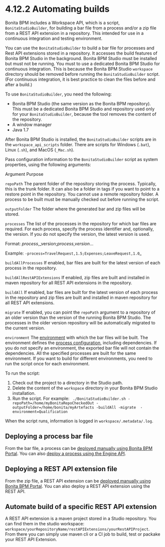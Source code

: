 # 4.12.2 Automating builds

Bonita BPM includes a Workspace API, which is a script, `BonitaStudioBuilder`, for building a bar file from a process and/or a zip file from a REST API extension in a repository. 
This intended for use in a continuous integration and testing environment. 




You can use the `BonitaStudioBuilder` to build a bar file for processes and Rest API extensions stored in a repository. It accesses the build features of Bonita BPM Studio in the background. 
Bonita BPM Studio must be installed but must not be running. You must to use a dedicated Bonita BPM Studio for continuous integration.
This is because the Bonita BPM Studio `workspace` directory should be removed before running the `BonitaStudioBuilder` script. 
(For continuous integration, it is best practice to clean the files before and after a build.)


To use `BonitaStudioBuilder`, you need the following:

* Bonita BPM Studio (the same version as the Bonita BPM repository). This must be a dedicated Bonita BPM Studio and repository used only for your `BonitaStudioBuilder`, because the tool removes the content of the repository.
* A window manager
* Java 1.7

After Bonita BPM Studio is installed, the `BonitaStudioBuilder` scripts are in the `workspace_api_scripts` folder. 
There are scripts for Windows (`.bat`), Linux (`.sh`), and MacOS (`_Mac.sh`).



Pass configuration information to the `BonitaStudioBuilder` script as system properties, using the following arguments:

Argument
Purpose

`repoPath`
The parent folder of the repository storing the process. Typically, this is the trunk folder. It can also be a folder in tags if you want to point to a restore point in the repository. 
You cannot use a remote repository folder. A process to be built must be manually checked out before running the script.

`outputFolder`
The folder where the generated bar and zip files will be stored.

`processes`
The list of the processes in the repository for which bar files are required. 
For each process, specify the process identifier and, optionally, the version. 
If you do not specify the version, the latest version is used.   

Format: _process_,_version;_process_,_version_...  

Example: `-process=TravelRequest,1.5;Expenses;LeaveRequest,1.0`_

`buildAllProcesses`
If enabled, bar files are built for the latest version of each process in the repository.

`buildAllRestAPIExtensions`
If enabled, zip files are built and installed in maven repository for all REST API extensions in the repository.

`buildAll`
If enabled, bar files are built for the latest version of each process in the repository and zip files are built and installed in maven repository for all REST API extensions.

`migrate`
If enabled, you can point the `repoPath` argument to a repository of an older version than the version of the running Bonita BPM Studio. 
The processes in the older version repository will be automatically migrated to the current version.

`environment`
The [environment](/environments.md) with which the bar files will be built. 
The environment defines the [process configuration](/configuring-process-bonita-bpm-studio.md), including dependencies. 
If you do not specify an environment, the exported bar file will not contain the dependencies. 
All the specified processes are built for the same environment. 
If you want to build for different environments, you need to run the script once for each environment.

To run the script:

1. Check out the project to a directory in the Studio path.
2. Delete the content of the `workspace` directory in your Bonita BPM Studio installation.
3. Run the script. For example:
`
./BonitaStudioBuilder.sh -repoPath=/home/myBonitaRepoCheckedOut
-outputFolder=/home/bonita/myArtefacts -buildAll -migrate 
-environment=Qualification`


When the script runs, information is logged in `workspace/.metadata/.log`.



## Deploying a process bar file


From the bar file, a process can be [deployed manually using Bonita BPM Portal](/processes.md). 
You can also [deploy a process using the Engine API](/manage-process#deploy).



## Deploying a REST API extension file


From the zip file, a REST API extension can be [deployed manually using Bonita BPM Portal](/rest-api-extensions-866#install). 
You can also deploy a REST API extension using the REST API.


## Automate build of a specific REST API extension


A REST API extension is a maven project stored in a Studio repository. You can find them in the studio workspace: `workspace/yourRepositoryName/restAPIExtensions/yourRestAPIProject`. From there you can simply use maven cli or a CI job to build, test or packake your REST API Extension.